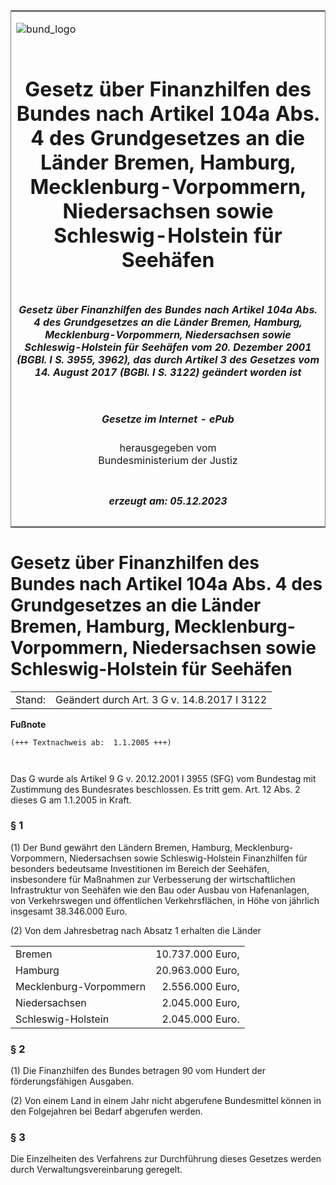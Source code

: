 <span id="DECKBLATT.html"></span>

<table border="0" frame="border" width="100%">

<tr valign="top">

<td align="left">

![bund\_logo](BfJ_2021_Web_de_de.gif)

</td>

<td align="right">

 

</td>

</tr>

<tr align="center" valign="middle">

<td colspan="2">

# Gesetz über Finanzhilfen des Bundes nach Artikel 104a Abs. 4 des Grundgesetzes an die Länder Bremen, Hamburg, Mecklenburg-Vorpommern, Niedersachsen sowie Schleswig-Holstein für Seehäfen

</td>

</tr>

<tr align="center" valign="middle">

<td colspan="2">

##### Gesetz über Finanzhilfen des Bundes nach Artikel 104a Abs. 4 des Grundgesetzes an die Länder Bremen, Hamburg, Mecklenburg-Vorpommern, Niedersachsen sowie Schleswig-Holstein für Seehäfen vom 20. Dezember 2001 (BGBl. I S. 3955, 3962), das durch Artikel 3 des Gesetzes vom 14. August 2017 (BGBl. I S. 3122) geändert worden ist

</td>

</tr>

<tr align="center" valign="middle">

<td colspan="2">

  
  

##### Gesetze im Internet - ePub  
  
herausgegeben vom  
Bundesministerium der Justiz

</td>

</tr>

<tr align="center" valign="bottom">

<td colspan="2">

  
  

##### erzeugt am: 05.12.2023

</td>

</tr>

</table>

<span id="BJNR396200001.html"></span>

# Gesetz über Finanzhilfen des Bundes nach Artikel 104a Abs. 4 des Grundgesetzes an die Länder Bremen, Hamburg, Mecklenburg-Vorpommern, Niedersachsen sowie Schleswig-Holstein für Seehäfen

<div>

<div class="jnhtml">

|        |                                             |
| ------ | ------------------------------------------- |
| Stand: | Geändert durch Art. 3 G v. 14.8.2017 I 3122 |

</div>

</div>

<div>

  
**Fußnote**

<div class="jnhtml">

<div>

<div class="jurAbsatz">

  

``` 
(+++ Textnachweis ab:  1.1.2005 +++)

 
```

Das G wurde als Artikel 9 G v. 20.12.2001 I 3955 (SFG) vom Bundestag mit
Zustimmung des Bundesrates beschlossen. Es tritt gem. Art. 12 Abs. 2
dieses G am 1.1.2005 in Kraft.

</div>

</div>

</div>

</div>

<span id="BJNR396200001BJNE000101124.html"></span>

### § 1  

<div>

<div class="jnhtml">

<div>

<div class="jurAbsatz">

(1) Der Bund gewährt den Ländern Bremen, Hamburg,
Mecklenburg-Vorpommern, Niedersachsen sowie Schleswig-Holstein
Finanzhilfen für besonders bedeutsame Investitionen im Bereich der
Seehäfen, insbesondere für Maßnahmen zur Verbesserung der
wirtschaftlichen Infrastruktur von Seehäfen wie den Bau oder Ausbau von
Hafenanlagen, von Verkehrswegen und öffentlichen Verkehrsflächen, in
Höhe von jährlich insgesamt 38.346.000 Euro.

</div>

<div class="jurAbsatz">

(2) Von dem Jahresbetrag nach Absatz 1 erhalten die Länder  

|                        |                  |
| :--------------------- | ---------------: |
| Bremen                 | 10.737.000 Euro, |
| Hamburg                | 20.963.000 Euro, |
| Mecklenburg-Vorpommern |  2.556.000 Euro, |
| Niedersachsen          |  2.045.000 Euro, |
| Schleswig-Holstein     |  2.045.000 Euro. |

</div>

</div>

</div>

</div>

<span id="BJNR396200001BJNE000200000.html"></span>

### § 2  

<div>

<div class="jnhtml">

<div>

<div class="jurAbsatz">

(1) Die Finanzhilfen des Bundes betragen 90 vom Hundert der
förderungsfähigen Ausgaben.

</div>

<div class="jurAbsatz">

(2) Von einem Land in einem Jahr nicht abgerufene Bundesmittel können in
den Folgejahren bei Bedarf abgerufen werden.

</div>

</div>

</div>

</div>

<span id="BJNR396200001BJNE000300000.html"></span>

### § 3  

<div>

<div class="jnhtml">

<div>

<div class="jurAbsatz">

Die Einzelheiten des Verfahrens zur Durchführung dieses Gesetzes werden
durch Verwaltungsvereinbarung geregelt.

</div>

</div>

</div>

</div>
